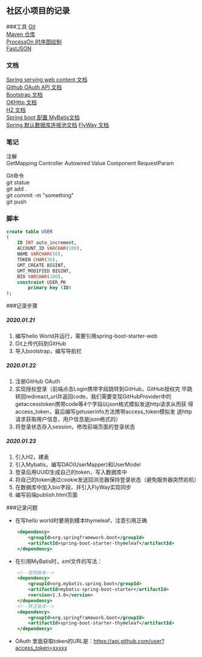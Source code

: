 ## 社区小项目的记录

###工具
[Git](https://git-scm.com/)  
[Maven 仓库](https://mvnrepository.com/)  
[ProcessOn 时序图绘制](https://www.processon.com/)  
[FastJSON]()

### 文档
[Spring serving web content 文档](https://spring.io/guides/gs/serving-web-content/)  
[Github OAuth API 文档](https://developer.github.com/apps/building-oauth-apps/authorizing-oauth-apps/)    
[Bootstrap 文档](https://v3.bootcss.com/)  
[OKHttp 文档](https://square.github.io/okhttp/)  
[H2 文档](http://www.h2database.com/html/quickstart.html)  
[Spring boot 配置 MyBatis文档](https://mybatis.org/spring-boot-starter/mybatis-spring-boot-autoconfigure/#)  
[Spring 默认数据库连接池文档](https://docs.spring.io/spring-boot/docs/2.0.0.RC1/reference/htmlsingle/#boot-features-embedded-database-support)
[FlyWay 文档](https://flywaydb.org/getstarted/firststeps/maven)

### 笔记
注解  
GetMapping Controller Autowired Value Component RequestParam

Git命令  
git statue  
git add .  
git commit -m "something"  
git push

### 脚本
```sql
create table USER
(
	ID INT auto_increment,
	ACCOUNT_ID VARCHAR(100),
	NAME VARCHAR(50),
	TOKEN CHAR(36),
	GMT_CREATE BIGINT,
	GMT_MODIFIED BIGINT,
    BIO VARCHAR(100),
	constraint USER_PK
		primary key (ID)
);
```
  
###记录步骤  
##### 2020.01.21  
1. 编写hello World并运行，需要引用spring-boot-starter-web
2. Git上传代码到GitHub    
3. 导入bootstrap，编写导航栏    

##### 2020.01.22
1. 注册GitHub OAuth
2. 实现授权登录（前端点击Login携带字段跳转到GitHub，GitHub授权完
毕跳转回redireact_url并返回code，我们需要变现GitHubProvider中的
getaccesstoken携带code等4个字段以json格式模拟发送http请求从而获
得access_token，最后编写getuserinfo方法携带access_token模拟发
送http请求获取用户信息，用户信息是json格式的）
3. 将登录状态存入session，修改前端页面的登录状态

##### 2020.01.23
1. 引入H2，建表
2. 引入Mybatis，编写DAO(UserMapper)和UserModel
3. 登录后用UUID生成自己的token，写入数据库中
4. 将自己的token通过cookie发送回浏览器保持登录状态（避免服务器突然宕机）
5. 在数据库中加入bio字段，并引入FlyWay实现同步
6. 编写前端publish.html页面

###记录问题
* 在写hello world时要用到模本thymeleaf，注意引用正确
```xml
    <dependency>
        <groupId>org.springframework.boot</groupId>
        <artifactId>spring-boot-starter-thymeleaf</artifactId>
    </dependency>
```
* 在引用MyBatis时，xml文件的写法：  
```xml
    <!--官网版本-->
    <dependency>
        <groupId>org.mybatis.spring.boot</groupId>
        <artifactId>mybatis-spring-boot-starter</artifactId>
        <version>1.3.0</version>
    </dependency>
    <!--修正版本-->
    <dependency>
        <groupId>org.springframework.boot</groupId>
        <artifactId>spring-boot-starter-thymeleaf</artifactId>
    </dependency>
```
* OAuth 里面获取token的URL是：https://api.github.com/user?access_token=xxxxx

